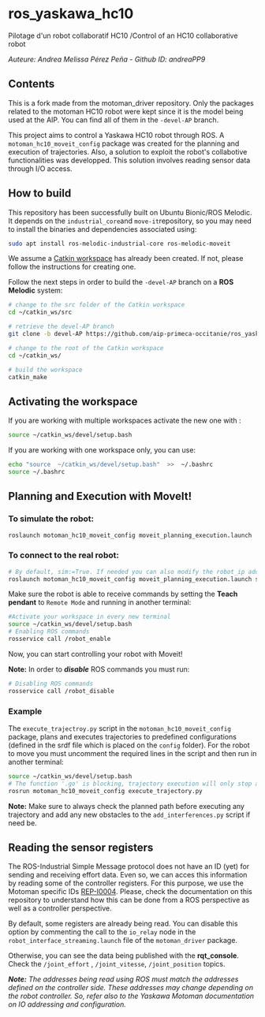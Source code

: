 # ros_yaskawa_hc10
Pilotage d'un robot collaboratif HC10 /Control of an HC10 collaborative robot

*Auteure: Andrea Melissa Pérez Peña - Github ID: andreaPP9*

## Contents
This is a fork made from the motoman_driver repository. Only the packages related to the motoman HC10 robot were kept since it is the model being used at the AIP.
You can find all of them in the `-devel-AP` branch.

This project aims to control a Yaskawa HC10 robot through ROS. A `motoman_hc10_moveit_config` package was created for the planning and execution of trajectories. Also, a solution to exploit the robot's collabotive functionalities was developped. This solution involves reading sensor data through I/O access.

## How to build
This repository has been successfully built on Ubuntu Bionic/ROS Melodic. It depends on the `industrial_core`and `move-it`repository, so you may need to install the binaries and dependencies associated using:
```bash
sudo apt install ros-melodic-industrial-core ros-melodic-moveit 
```
We assume a [Catkin workspace](http://wiki.ros.org/catkin/Tutorials/create_a_workspace) has already been created. If not, please follow the instructions for creating one.

Follow the next steps in order to build the `-devel-AP` branch on a **ROS Melodic** system:

```bash
# change to the src folder of the Catkin workspace
cd ~/catkin_ws/src

# retrieve the devel-AP branch
git clone -b devel-AP https://github.com/aip-primeca-occitanie/ros_yaskawa_hc10.git

# change to the root of the Catkin workspace
cd ~/catkin_ws/

# build the workspace
catkin_make
```
## Activating the workspace
If you are working with multiple workspaces activate the new one with :
```bash
source ~/catkin_ws/devel/setup.bash
```
If you are working with one workspace only, you can use:
```bash
echo "source  ~/catkin_ws/devel/setup.bash"  >>  ~/.bashrc 
source ~/.bashrc 
```

## Planning and Execution with MoveIt!
### To simulate the robot:
```bash
roslaunch motoman_hc10_moveit_config moveit_planning_execution.launch 
```
### To connect to the real robot:
```bash
# By default, sim:=True. If needed you can also modify the robot_ip address.
roslaunch motoman_hc10_moveit_config moveit_planning_execution.launch sim:=false robot_ip:=192.168.0.113 controller:=yrc1000
```
Make sure the robot is able to receive commands by setting the **Teach pendant** to `Remote Mode` and running in another terminal:
```bash
#Activate your workspace in every new terminal
source ~/catkin_ws/devel/setup.bash
# Enabling ROS commands
rosservice call /robot_enable
```
Now, you can start controlling your robot with Moveit!

**Note:** In order to ***disable*** ROS commands you must run:

```bash
# Disabling ROS commands
rosservice call /robot_disable
```

### Example 
The `execute_trajectroy.py` script in the `motoman_hc10_moveit_config` package, plans and executes trajectories to predefined configurations (defined in the srdf file which is placed on the `config` folder). For the robot to move you must uncomment the required lines in the script and then run in another terminal:

```bash
source ~/catkin_ws/devel/setup.bash
# The function '.go' is blocking, trajectory execution will only stop after reaching the target
rosrun motoman_hc10_moveit_config execute_trajectory.py
```
**Note:** Make sure to always check the planned path before executing any trajectory and add any new obstacles to the `add_interferences.py` script if need be.

## Reading the sensor registers

The ROS-Industrial Simple Message protocol does not have an ID (yet) for sending and receiving effort data. Even so, we can acces this information by reading some of the controller registers. For this purpose, we use the Motoman specific IDs [REP-I0004](https://github.com/ros-industrial/rep/blob/master/rep-I0004.rst). Please, check the documentation on this repository to understand how this can be done from a ROS perspective as well as a controller perspective.

By default, some registers are already being read. You can disable this option by commenting the call to the `io_relay` node in the `robot_interface_streaming.launch` file of the `motoman_driver` package.

Otherwise, you can see the data being published with the **rqt_console**. Check the `/joint_effort` , `/joint_vitesse`, `/joint_position` topics.

***Note:*** *The addresses being read using ROS must match the addresses defined on the controller side. These addresses may change depending on the robot controller. So, refer also to the Yaskawa Motoman documentation on IO addressing and configuration.*
